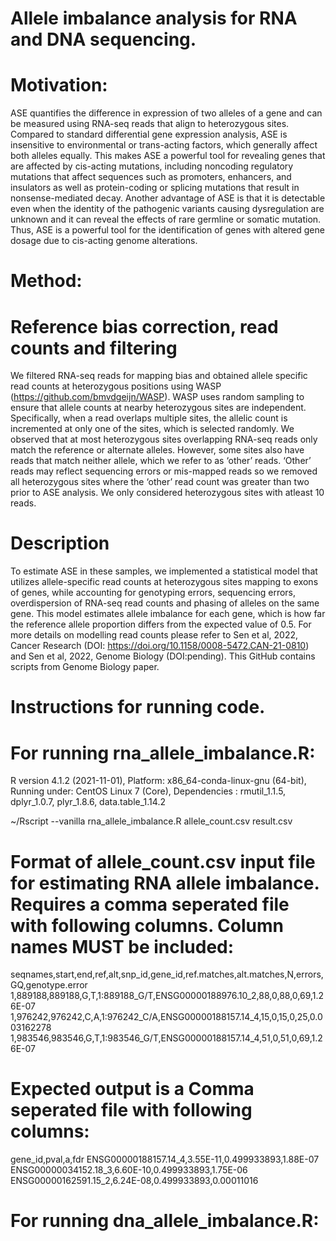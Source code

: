 # Allele imbalance analysis for RNA and DNA sequencing.

# Motivation:

ASE quantifies the difference in expression of two alleles of a gene and can be measured using RNA-seq reads that align to heterozygous sites. Compared to standard differential gene expression analysis, ASE is insensitive to environmental or trans-acting factors, which generally affect both alleles equally. This makes ASE a powerful tool for revealing genes that are affected by cis-acting mutations, including noncoding regulatory mutations that affect sequences such as promoters, enhancers, and insulators as well as protein-coding or splicing mutations that result in nonsense-mediated decay. Another advantage of ASE is that it is detectable even when the identity of the pathogenic variants causing dysregulation are unknown and it can reveal the effects of rare germline or somatic mutation. Thus, ASE is a powerful tool for the identification of genes with altered gene dosage due to cis-acting genome alterations.

# Method:

# Reference bias correction, read counts and filtering
We filtered RNA-seq reads for mapping bias and obtained allele specific read counts at heterozygous positions using WASP (https://github.com/bmvdgeijn/WASP). WASP uses random sampling to ensure that allele counts at nearby heterozygous sites are independent. Specifically, when a read overlaps multiple sites, the allelic count is incremented at only one of the sites, which is selected randomly. We observed that at most heterozygous sites overlapping RNA-seq reads only match the reference or alternate alleles. However, some sites also have reads that match neither allele, which we refer to as ‘other’ reads. ‘Other’ reads may reflect sequencing errors or mis-mapped reads so we removed all heterozygous sites where the ‘other’ read count was greater than two prior to ASE analysis. We only considered heterozygous sites with atleast 10 reads.

# Description
To estimate ASE in these samples, we implemented a statistical model that utilizes allele-specific read counts at heterozygous sites mapping to exons of genes, while accounting for genotyping errors, sequencing errors, overdispersion of RNA-seq read counts and phasing of alleles on the same gene. This model estimates allele imbalance for each gene, which is how far the reference allele proportion differs from the expected value of 0.5. For more details on modelling read counts please refer to Sen et al, 2022, Cancer Research (DOI: https://doi.org/10.1158/0008-5472.CAN-21-0810) and Sen et al, 2022, Genome Biology (DOI:pending). This GitHub contains scripts from Genome Biology paper.

# Instructions for running code.

# For running rna_allele_imbalance.R:

R version 4.1.2 (2021-11-01), Platform: x86_64-conda-linux-gnu (64-bit), Running under: CentOS Linux 7 (Core), Dependencies : rmutil_1.1.5, dplyr_1.0.7, plyr_1.8.6, data.table_1.14.2

~/Rscript --vanilla rna_allele_imbalance.R allele_count.csv result.csv

# Format of allele_count.csv input file for estimating RNA allele imbalance. Requires a comma seperated file with following columns. Column names MUST be included:

seqnames,start,end,ref,alt,snp_id,gene_id,ref.matches,alt.matches,N,errors,GQ,genotype.error
1,889188,889188,G,T,1:889188_G/T,ENSG00000188976.10_2,88,0,88,0,69,1.26E-07
1,976242,976242,C,A,1:976242_C/A,ENSG00000188157.14_4,15,0,15,0,25,0.003162278
1,983546,983546,G,T,1:983546_G/T,ENSG00000188157.14_4,51,0,51,0,69,1.26E-07

# Expected output is a Comma seperated file with following columns:
gene_id,pval,a,fdr
ENSG00000188157.14_4,3.55E-11,0.499933893,1.88E-07
ENSG00000034152.18_3,6.60E-10,0.499933893,1.75E-06
ENSG00000162591.15_2,6.24E-08,0.499933893,0.00011016

# For running dna_allele_imbalance.R:















